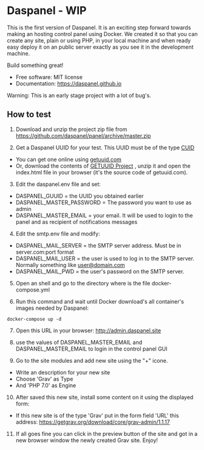 # Daspanel - WIP

This is the first version of Daspanel. It is an exciting step forward towards 
making an hosting control panel using Docker. We created it so that you can 
create any site, plain or using PHP, in your local machine and when ready easy 
deploy it on an public server exactly as you see it in the development machine.

Build something great!

* Free software: MIT license
* Documentation: <https://daspanel.github.io>

Warning: This is an early stage project with a lot of bug's.

## How to test

1) Download and unzip the project zip file from 
https://github.com/daspanel/panel/archive/master.zip

2) Get a Daspanel UUID for your test. This UUID must be of the type 
[CUID](https://github.com/ericelliott/cuid)
* You can get one online using [getuuid.com](http://getuuid.com)
* Or, download the contents of 
[GETUUID Project](https://github.com/daspanel/daspanel/archive/master.zip)
, unzip it and open the index.html file in your browser (it's the source code 
of getuuid.com).

3) Edit the daspanel.env file and set:
* DASPANEL_GUUID = the UUID you obtained earlier
* DASPANEL_MASTER_PASSWORD = The password you want to use as admin
* DASPANEL_MASTER_EMAIL = your email. It will be used to login to the panel and as recipient of notifications messages

4) Edit the smtp.env file and modify:
* DASPANEL_MAIL_SERVER = the SMTP server address. Must be in server.com:port format
* DASPANEL_MAIL_USER = the user is used to log in to the SMTP server. Normally something like user@domain.com
* DASPANEL_MAIL_PWD = the user's password on the SMTP server.

5) Open an shell and go to the directory where is the file docker-compose.yml

6) Run this command and wait until Docker download's all container's images needed by Daspanel:
```shell
docker-compose up -d
```

7) Open this URL in your browser: http://admin.daspanel.site

8) use the values of DASPANEL_MASTER_EMAIL and DASPANEL_MASTER_EMAIL to login in the control panel GUI

9) Go to the site modules and add new site using the "+" icone.
* Write an description for your new site
* Choose 'Grav' as Type
* And 'PHP 7.0' as Engine

10) After saved this new site, install some content on it using the displayed 
form:
* If this new site is of the type 'Grav' put in the form field 'URL' this 
address: https://getgrav.org/download/core/grav-admin/1.1.17

11) If all goes fine you can click in the preview button of the site and got in 
a new browser window the newly created Grav site. Enjoy!

